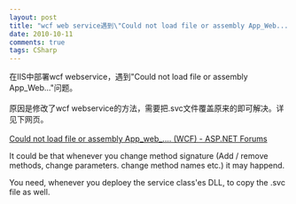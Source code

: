 ```yaml
---
layout: post
title: "wcf web service遇到\"Could not load file or assembly App_Web...\"问题"
date: 2010-10-11
comments: true
tags: CSharp
---
```

在IIS中部署wcf webservice，遇到"Could not load file or assembly App_Web..."问题。<br /><br />原因是修改了wcf webservice的方法，需要把.svc文件覆盖原来的即可解决。详见下网页。<br /><br /><a href="http://forums.asp.net/t/1566085.aspx">Could not load file or assembly App_web_.... (WCF) - ASP.NET Forums</a><br /><p>It could be that whenever you change method signature (Add / remove  methods, change parameters. change method names etc.) it may happend.</p><p>You need, whenever you deploey the service class'es DLL, to copy the .svc file as well.</p><br /><blockquote></blockquote><br /><br />